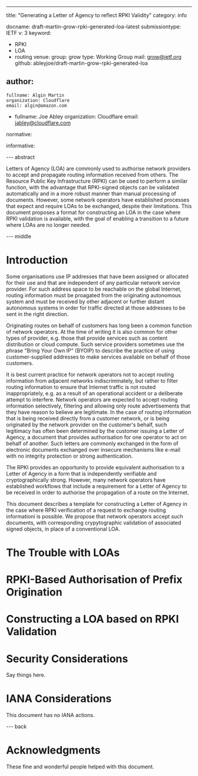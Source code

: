 ---
title: "Generating a Letter of Agency to reflect RPKI Validity"
category: info

docname: draft-martin-grow-rpki-generated-loa-latest
submissiontype: IETF
v: 3
keyword:
 - RPKI
 - LOA
 - routing
venue:
  group: grow
  type: Working Group
  mail: grow@ietf.org
  github: ableyjoe/draft-martin-grow-rpki-generated-loa

author:
 -
    fullname: Algin Martin
    organization: Cloudflare
    email: algin@amazon.com
 -
    fullname: Joe Abley
    organization: Cloudflare
    email: jabley@cloudflare.com

normative:

informative:

--- abstract

Letters of Agency (LOA) are commonly used to authorise network
providers to accept and propagate routing information received from
others. The Resource Public Key Infrastructure (RPKI) can be used
to perform a similar function, with the advantage that RPKI-signed
objects can be validated automatically and in a more robust manner
than manual processing of documents. However, some network operators
have established processes that expect and require LOAs to be
exchanged, despite their limitations. This document proposes a
format for constructing an LOA in the case where RPKI validation
is available, with the goal of enabling a transition to a future
where LOAs are no longer needed.

--- middle

# Introduction

Some organisations use IP addresses that have been assigned or
allocated for their use and that are independent of any particular
network service provider. For such address space to be reachable
on the global Internet, routing information must be proagated from
the originating autonomous system and must be received by other
adjacent or further distant autonomous systems in order for traffic
directed at those addresses to be sent in the right direction.

Originating routes on behalf of customers has long been a common function
of network operators. At the time of writing it is also common for
other types of provider, e.g. those that provide services such as
content distribution or cloud compute. Such service providers sometimes
use the phrase "Bring Your Own IP" (BYOIP) to describe the practice
of using customer-supplied addresses to make services available on
behalf of those customers.

It is best current practice for network operators not to accept
routing information from adjacent networks indiscriminately, but
rather to filter routing information to ensure that Internet traffic
is not routed inappropriately, e.g. as a result of an operational
accident or a deliberate attempt to interfere. Network operators
are expected to accept routing information selectively, filtering
and allowing only route advertisements that they have reason to
believe are legitimate. In the case of routing information that is
being received directly from a customer network, or is being
originated by the network provider on the customer's behalf, such
legitimacy has often been determined by the customer issuing a
Letter of Agency, a document that provides authorisation for one
operator to act on behalf of another. Such letters are commonly
exchanged in the form of electronic documents exchanged over insecure
mechanisms like e-mail with no integrity protection or strong
authentication.

The RPKI provides an opportunity to provide equivalent authorisation
to a Letter of Agency in a form that is independently verifiable and
cryptographically strong. However, many network operators have
established workflows that include a requirement for a Letter of
Agency to be received in order to authorise the propagation of a
route on the Internet.

This document describes a template for constructing a Letter of
Agency in the case where RPKI verification of a request to exchange
routing informationi is possible. We propose that network operators
accept such documents, with corresponding crypytographic validation
of associated signed objects, in place of a conventional LOA.

# The Trouble with LOAs

# RPKI-Based Authorisation of Prefix Origination

# Constructing a LOA based on RPKI Validation

# Security Considerations

Say things here.

# IANA Considerations

This document has no IANA actions.

--- back

# Acknowledgments

These fine and wonderful people helped with this document.


